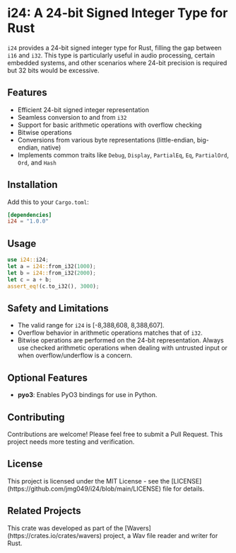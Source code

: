# i24: A 24-bit Signed Integer Type for Rust
`i24` provides a 24-bit signed integer type for Rust, filling the gap between `i16` and `i32`. This type is particularly useful in audio processing, certain embedded systems, and other scenarios where 24-bit precision is required but 32 bits would be excessive.
## Features
- Efficient 24-bit signed integer representation
- Seamless conversion to and from `i32`
- Support for basic arithmetic operations with overflow checking
- Bitwise operations
- Conversions from various byte representations (little-endian, big-endian, native)
- Implements common traits like `Debug`, `Display`, `PartialEq`, `Eq`, `PartialOrd`, `Ord`, and `Hash`
## Installation
Add this to your `Cargo.toml`:
```toml
[dependencies]
i24 = "1.0.0"
```
## Usage
```rust
use i24::i24;
let a = i24::from_i32(1000);
let b = i24::from_i32(2000);
let c = a + b;
assert_eq!(c.to_i32(), 3000);
```
## Safety and Limitations
- The valid range for `i24` is [-8,388,608, 8,388,607].
- Overflow behavior in arithmetic operations matches that of `i32`.
- Bitwise operations are performed on the 24-bit representation.
Always use checked arithmetic operations when dealing with untrusted input or when overflow/underflow is a concern.
## Optional Features
- **pyo3**: Enables PyO3 bindings for use in Python.
## Contributing
Contributions are welcome! Please feel free to submit a Pull Request. This project needs more testing and verification.
## License
This project is licensed under the MIT License - see the [LICENSE](https://github\.com/jmg049/i24/blob/main/LICENSE\) file for details.
## Related Projects
This crate was developed as part of the [Wavers](https://crates\.io/crates/wavers\) project, a Wav file reader and writer for Rust.